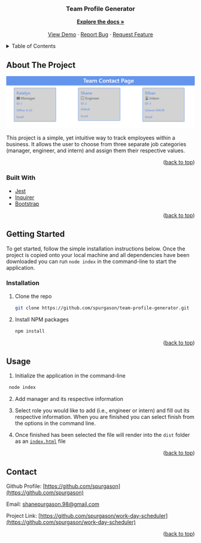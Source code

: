 <div id="top"></div>

<!-- PROJECT LOGO -->
<br />
<div align="center">

<h3 align="center">Team Profile Generator</h3>

  <p align="center"> 
    <a href="https://github.com/spurgason/team-profile-generator"><strong>Explore the docs »</strong></a>
    <br />
    <br />
    <a href="https://github.com/spurgason/team-profile-generator">View Demo</a>
    ·
    <a href="https://github.com/spurgason/team-profile-generator/issues">Report Bug</a>
    ·
    <a href="https://github.com/spurgason/team-profile-generator/issues">Request Feature</a>
  </p>
</div>



<!-- TABLE OF CONTENTS -->
<details>
  <summary>Table of Contents</summary>
  <ol>
    <li>
      <a href="#about-the-project">About The Project</a>
      <ul>
        <li><a href="#built-with">Built With</a></li>
      </ul>
    </li>
    <li>
      <a href="#getting-started">Getting Started</a>
      <ul>
        <li><a href="#installation">Installation</a></li>
      </ul>
    </li>
    <li><a href="#usage">Usage</a></li>
    <li><a href="#contact">Contact</a></li>
  </ol>
</details>



<!-- ABOUT THE PROJECT -->
## About The Project

![team-profile-generator-example](src/images/team-profile-gen-example.png)

This project is a simple, yet intuitive way to track employees within a business. It allows the user to choose from three separate job categories (manager, engineer, and intern) and assign them their respective values.  

<p align="right">(<a href="#top">back to top</a>)</p>



### Built With

* [Jest](https://jestjs.io/)
* [Inquirer](https://www.npmjs.com/package/inquirer)
* [Bootstrap](https://getbootstrap.com)


<p align="right">(<a href="#top">back to top</a>)</p>



<!-- GETTING STARTED -->
## Getting Started

To get started, follow the simple installation instructions below. Once the project is copied onto your local machine and all dependencies have been downloaded you can run `node index` in the command-line to start the application. 

### Installation

1. Clone the repo
   ```sh
   git clone https://github.com/spurgason/team-profile-generator.git
   ```
2. Install NPM packages
   ```sh
   npm install
   ```

<p align="right">(<a href="#top">back to top</a>)</p>



<!-- USAGE EXAMPLES -->
## Usage

1. Initialize the application in the command-line 
  ```sh
   node index
   ```
2. Add manager and its respective information

3. Select role you would like to add (i.e., engineer or intern) and fill out its respective information. When you are finished you can select finish from the options in the command line.

4. Once finished has been selected the file will render into the `dist` folder as an [`index.html`](/dist/index.html) file 

<p align="right">(<a href="#top">back to top</a>)</p>

<!-- CONTACT -->
## Contact
Github Profile: [https://github.com/spurgason](https://github.com/spurgason) 

Email: [shanepurgason.98@gmail.com](mailto:shanepurgason.98@gmail.com)

Project Link: [https://github.com/spurgason/work-day-scheduler](https://github.com/spurgason/work-day-scheduler)

<p align="right">(<a href="#top">back to top</a>)</p>

<!-- MARKDOWN LINKS & IMAGES -->

